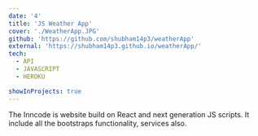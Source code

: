 ```yaml
---
date: '4'
title: 'JS Weather App'
cover: './WeatherApp.JPG'
github: 'https://github.com/shubham14p3/weatherApp'
external: 'https://shubham14p3.github.io/weatherApp/'
tech:
  - API
  - JAVASCRIPT
  - HEROKU

showInProjects: true
---
```


The Inncode is website build on React and next generation JS scripts. It include all the bootstraps functionality, services also.
